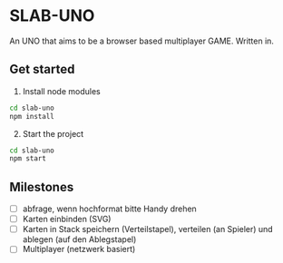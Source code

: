 # SLAB-UNO

An UNO that aims to be a browser based multiplayer GAME.
Written in.

## Get started
1. Install node modules
```bash
cd slab-uno
npm install
```
2. Start the project
```bash
cd slab-uno
npm start 
```

## Milestones

- [ ] abfrage, wenn hochformat bitte Handy drehen
- [ ] Karten einbinden (SVG)
- [ ] Karten in Stack speichern (Verteilstapel), verteilen (an Spieler) und ablegen (auf den Ablegstapel)
- [ ] Multiplayer (netzwerk basiert)

